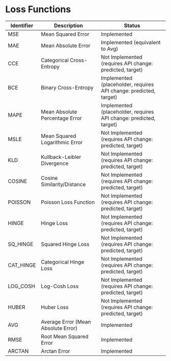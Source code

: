 # Loss Functions

| Identifier | Description | Status |
|------------|-------------|--------|
| MSE        | Mean Squared Error | Implemented |
| MAE        | Mean Absolute Error | Implemented (equivalent to Avg) |
| CCE        | Categorical Cross-Entropy | Not Implemented (requires API change: predicted, target) |
| BCE        | Binary Cross-Entropy | Implemented (placeholder, requires API change: predicted, target) |
| MAPE       | Mean Absolute Percentage Error | Implemented (placeholder, requires API change: predicted, target) |
| MSLE       | Mean Squared Logarithmic Error | Not Implemented (requires API change: predicted, target) |
| KLD        | Kullback-Leibler Divergence | Not Implemented (requires API change: predicted, target) |
| COSINE     | Cosine Similarity/Distance | Not Implemented (requires API change: predicted, target) |
| POISSON    | Poisson Loss Function | Not Implemented (requires API change: predicted, target) |
| HINGE      | Hinge Loss | Not Implemented (requires API change: predicted, target) |
| SQ_HINGE   | Squared Hinge Loss | Not Implemented (requires API change: predicted, target) |
| CAT_HINGE  | Categorical Hinge Loss | Not Implemented (requires API change: predicted, target) |
| LOG_COSH   | Log-Cosh Loss | Not Implemented (requires API change: predicted, target) |
| HUBER      | Huber Loss | Not Implemented (requires API change: predicted, target) |
| AVG        | Average Error (Mean Absolute Error) | Implemented |
| RMSE       | Root Mean Squared Error | Implemented |
| ARCTAN     | Arctan Error | Implemented |
